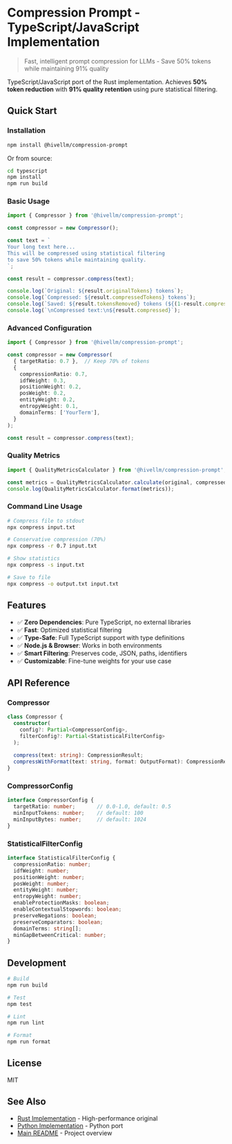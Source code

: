 # Compression Prompt - TypeScript/JavaScript Implementation

> Fast, intelligent prompt compression for LLMs - Save 50% tokens while maintaining 91% quality

TypeScript/JavaScript port of the Rust implementation. Achieves **50% token reduction** with **91% quality retention** using pure statistical filtering.

## Quick Start

### Installation

```bash
npm install @hivellm/compression-prompt
```

Or from source:

```bash
cd typescript
npm install
npm run build
```

### Basic Usage

```typescript
import { Compressor } from '@hivellm/compression-prompt';

const compressor = new Compressor();

const text = `
Your long text here...
This will be compressed using statistical filtering
to save 50% tokens while maintaining quality.
`;

const result = compressor.compress(text);

console.log(`Original: ${result.originalTokens} tokens`);
console.log(`Compressed: ${result.compressedTokens} tokens`);
console.log(`Saved: ${result.tokensRemoved} tokens (${(1-result.compressionRatio)*100}%)`);
console.log(`\nCompressed text:\n${result.compressed}`);
```

### Advanced Configuration

```typescript
import { Compressor } from '@hivellm/compression-prompt';

const compressor = new Compressor(
  { targetRatio: 0.7 },  // Keep 70% of tokens
  {
    compressionRatio: 0.7,
    idfWeight: 0.3,
    positionWeight: 0.2,
    posWeight: 0.2,
    entityWeight: 0.2,
    entropyWeight: 0.1,
    domainTerms: ['YourTerm'],
  }
);

const result = compressor.compress(text);
```

### Quality Metrics

```typescript
import { QualityMetricsCalculator } from '@hivellm/compression-prompt';

const metrics = QualityMetricsCalculator.calculate(original, compressed);
console.log(QualityMetricsCalculator.format(metrics));
```

### Command Line Usage

```bash
# Compress file to stdout
npx compress input.txt

# Conservative compression (70%)
npx compress -r 0.7 input.txt

# Show statistics
npx compress -s input.txt

# Save to file
npx compress -o output.txt input.txt
```

## Features

- ✅ **Zero Dependencies**: Pure TypeScript, no external libraries
- ✅ **Fast**: Optimized statistical filtering
- ✅ **Type-Safe**: Full TypeScript support with type definitions
- ✅ **Node.js & Browser**: Works in both environments
- ✅ **Smart Filtering**: Preserves code, JSON, paths, identifiers
- ✅ **Customizable**: Fine-tune weights for your use case

## API Reference

### Compressor

```typescript
class Compressor {
  constructor(
    config?: Partial<CompressorConfig>,
    filterConfig?: Partial<StatisticalFilterConfig>
  );
  
  compress(text: string): CompressionResult;
  compressWithFormat(text: string, format: OutputFormat): CompressionResult;
}
```

### CompressorConfig

```typescript
interface CompressorConfig {
  targetRatio: number;       // 0.0-1.0, default: 0.5
  minInputTokens: number;    // default: 100
  minInputBytes: number;     // default: 1024
}
```

### StatisticalFilterConfig

```typescript
interface StatisticalFilterConfig {
  compressionRatio: number;
  idfWeight: number;
  positionWeight: number;
  posWeight: number;
  entityWeight: number;
  entropyWeight: number;
  enableProtectionMasks: boolean;
  enableContextualStopwords: boolean;
  preserveNegations: boolean;
  preserveComparators: boolean;
  domainTerms: string[];
  minGapBetweenCritical: number;
}
```

## Development

```bash
# Build
npm run build

# Test
npm test

# Lint
npm run lint

# Format
npm run format
```

## License

MIT

## See Also

- [Rust Implementation](../rust/) - High-performance original
- [Python Implementation](../python/) - Python port
- [Main README](../README.md) - Project overview
